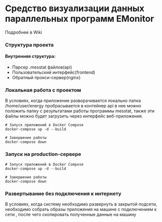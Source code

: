 # Средство визуализации данных параллельных программ EMonitor
Подробнее в Wiki

### Структура проекта
#### Внутренняя структура:
* Парсер .messtat файлов(api)
* Пользовательский интерфейс(frontend)
* Обратный прокси-сервер(nginx)

###  Локальная работа с проектом

В условиях, когда приложение разворачивается локально папка /home/user/energy пробрасывается в контейнер api в нее можно положить папку с результатами работы программы messtat, также эти файлы можно будет загрузить через интерфейс веб-приложения.

```shell
# Запуск приложений в Docker Compose
docker-compose up -d --build

# Завершение работы
docker-compose down
```

###  Запуск на production-сервере
```shell
# Запуск приложений в Docker Compose
docker-compose up -d --build

# Завершение работы
docker-compose down
```
### Развертывание без подключения к интернету
В условиях, когда систему необходимо развернуть в закрытой подсети, необходимо
собрать образы приложения на машине с подключением к сети , после чего скопировать полученные данные на машину
